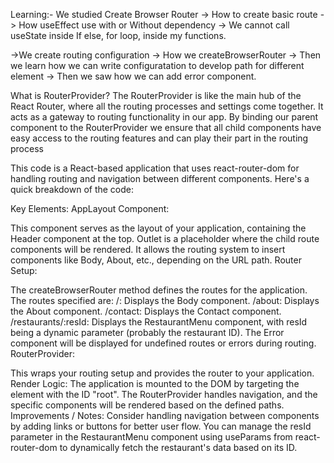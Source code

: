Learning:- 
We studied Create Browser Router -> How to create basic route -> How useEffect use with or Without dependency -> We cannot call useState inside If else, for loop, inside my functions.

->We create routing configuration -> How we createBrowserRouter -> Then we learn how we can write configuratation to develop path for different element -> Then we saw how we can add error component.

What is RouterProvider?
The RouterProvider is like the main hub of the React Router, where all the routing processes and settings come together. It acts as a gateway to routing functionality in our app. By binding our parent component to the RouterProvider we ensure that all child components have easy access to the routing features and can play their part in the routing process




































This code is a React-based application that uses react-router-dom for handling routing and navigation between different components. Here's a quick breakdown of the code:

Key Elements:
AppLayout Component:

This component serves as the layout of your application, containing the Header component at the top.
Outlet is a placeholder where the child route components will be rendered. It allows the routing system to insert components like Body, About, etc., depending on the URL path.
Router Setup:

The createBrowserRouter method defines the routes for the application. The routes specified are:
/: Displays the Body component.
/about: Displays the About component.
/contact: Displays the Contact component.
/restaurants/:resId: Displays the RestaurantMenu component, with resId being a dynamic parameter (probably the restaurant ID).
The Error component will be displayed for undefined routes or errors during routing.
RouterProvider:

This wraps your routing setup and provides the router to your application.
Render Logic:
The application is mounted to the DOM by targeting the element with the ID "root".
The RouterProvider handles navigation, and the specific components will be rendered based on the defined paths.
Improvements / Notes:
Consider handling navigation between components by adding links or buttons for better user flow.
You can manage the resId parameter in the RestaurantMenu component using useParams from react-router-dom to dynamically fetch the restaurant's data based on its ID.
